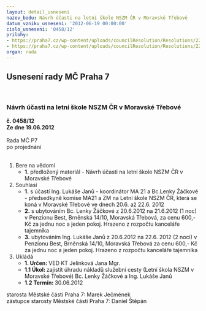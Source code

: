 ```yaml
---
layout: detail_usneseni
nazev_bodu: Návrh účasti na letní škole NSZM ČR v Moravské Třebové
datum_vzniku_usneseni: '2012-06-19 00:00:00'
cislo_usneseni: '0458/12'
prilohy:
- https://praha7.cz/wp-content/uploads/councilResolution/Resolutions/22732/34-12-nszm_ls12_uvodni-seminar_program.pdf
- https://praha7.cz/wp-content/uploads/councilResolution/Resolutions/22732/34-12-nszm_ls12_program.txt
organ: rada
---
```

<div id="ucUsn_pList" class="usn">
	<span><h2>Usnesení rady MČ Praha 7 </h2>
<br></span><div class="standBody">
<span><h3>Návrh účasti na letní škole NSZM ČR v Moravské Třebové</h3></span><div class="center">
		<strong>č. 0458/12</strong><br>
	</div>
<div class="center">
		<strong>Ze dne 19.06.2012</strong><br><br>
	</div>Rada MČ P7<br> po projednání<br><br><ol>
<li>Bere na vědomí<ul><li>
<strong>1.</strong> předložený materiál - Návrh účasti na letní škole NSZM ČR v Moravské Třebové</li></ul>
</li>
<li>Souhlasí<ul>
<li>
<strong>1.</strong> s účastí Ing. Lukáše Janů  - koordinátor MA 21 a Bc.Lenky Žáčkové - předsedkyně komise MA21 a ZM na Letní  škole NSZM ČR, která se koná v Moravské Třebové  ve dnech 20.6. až  22.6. 2012</li>
<li>
<strong>2.</strong> s ubytováním Bc. Lenky Žáčkové z 20.6.2012 na 21.6.2012 (1 noc) v Penzionu Best, Brněnská 14/10, Moravská Třebová, za cenu 600,- Kč za jednu noc a jeden pokoj. Hrazeno z rozpočtu kanceláře tajemníka</li>
<li>
<strong>3.</strong> ubytováním Ing. Lukáše Janů z 20.6.2012 na 22.6. 2012 (2 noci) v Penzionu Best, Brněnská 14/10, Moravská Třebová za cenu 600,- Kč za jednu noc a jeden pokoj. Hrazeno z rozpočtu kanceláře tajemníka</li>
</ul>
</li>
<li>Ukládá<ul>
<li>
<strong>1. Určen: </strong>VED KT Jelínková Jana Mgr.</li>
<li>
<strong>1.1 Úkol: </strong>zajistit úhradu nákladů služební cesty (Letní škola NSZM v Moravské Třebové) Bc. Lenky Žáčkové a  Ing. Lukáše Janů </li>
<li>
<strong>1.2 Termín: </strong>30.06.2012</li>
</ul>
</li>
</ol>starosta Městské části Praha 7: Marek Ječmének<br>zástupce starosty Městské části Praha 7: Daniel Štěpán 
</div>
</div>